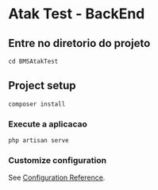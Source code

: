 # Atak Test - BackEnd

## Entre no diretorio do projeto
```
cd BMSAtakTest
```

## Project setup
```
composer install
```

### Execute a aplicacao
```
php artisan serve
```

### Customize configuration
See [Configuration Reference](https://cli.vuejs.org/config/).
